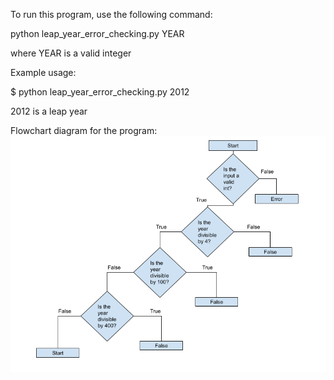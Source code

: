 To run this program, use the following command:

python leap\_year\_error_checking.py YEAR

where YEAR is a valid integer

Example usage:

$ python leap\_year\_error_checking.py 2012

2012 is a leap year

Flowchart diagram for the program:
![Flowchart diagram](https://github.com/dmgasper/CS344-Leap-Year-Program/blob/main/Flowchart.png)
